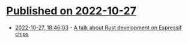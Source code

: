 # [Published on 2022-10-27](index.md)

* [2022-10-27, 18:46:03](https://lobste.rs/s/aosjeg/talk_about_rust_development_on_espressif) - [A talk about Rust development on Espressif chips](https://www.youtube.com/watch?v=gjkz3ivNPLM&t=1347s)
